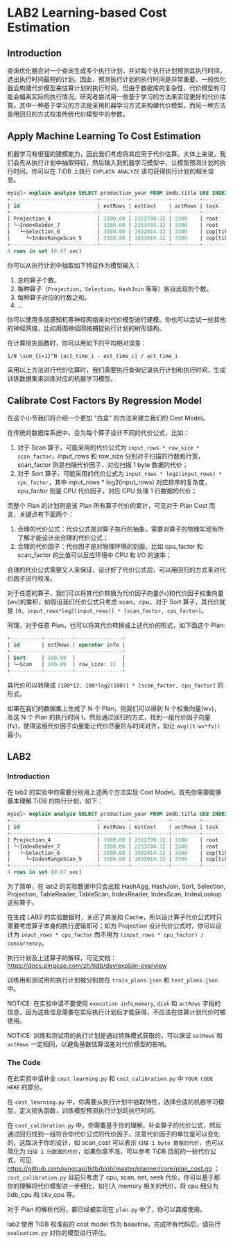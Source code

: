 # LAB2 Learning-based Cost Estimation

## Introduction

查询优化器会对一个查询生成多个执行计划，并对每个执行计划预测其执行时间，选出执行时间最短的计划。因此，预测执行计划的执行时间是非常重要。一般优化器会构建代价模型来估算计划的执行时间。但由于数据库的复杂性，代价模型有可能会偏离实际的执行情况。研究者尝试用一些基于学习的方法来实现更好的代价估算。其中一种基于学习的方法是采用机器学习方式来构建代价模型。而另一种方法是用回归的方式校准传统代价模型中的参数。

## Apply Machine Learning To Cost Estimation

机器学习有很强的建模能力，因此我们考虑将其应用于代价估算。大体上来说，我们会先从执行计划中抽取特征，然后输入到机器学习模型中，让模型预测计划的执行时间。你可以在 TiDB 上执行 `EXPLAIN ANALYZE` 语句获得执行计划的相关信息。

```sql
mysql> explain analyze SELECT production_year FROM imdb.title USE INDEX(idx1) WHERE production_year>=1909 AND production_year<=1909 AND kind_id>=0 AND kind_id<=6 AND season_nr>=0 AND season_nr<=57;
+----------------------------+---------+------------+---------+-----------+--------------------------------------------------------------+---------------------------------------------------------------------------------------------------------------------------------------------------------------------------------------------------------------------------------------------------------+-------------------------------------------------------------------------+---------+------+
| id                         | estRows | estCost    | actRows | task      | access object                                                | execution info                                                                                                                                                                                                                                          | operator info                                                           | memory  | disk |
+----------------------------+---------+------------+---------+-----------+--------------------------------------------------------------+---------------------------------------------------------------------------------------------------------------------------------------------------------------------------------------------------------------------------------------------------------+-------------------------------------------------------------------------+---------+------+
| Projection_4               | 3300.00 | 2352790.32 | 3300    | root      |                                                              | time:9.84ms, loops:5, Concurrency:1                                                                                                                                                                                                                     | imdb.title.production_year, row_size: 8                                 | 28.8 KB | N/A  |
| └─IndexReader_7            | 3300.00 | 2253784.32 | 3300    | root      |                                                              | time:9.69ms, loops:5, cop_task: {num: 1, max: 9.56ms, proc_keys: 3300, tot_proc: 4ms, tot_wait: 2ms, rpc_num: 1, rpc_time: 9.49ms, copr_cache: disabled}                                                                                                | index:Selection_6, row_size: 48                                         | 77.8 KB | N/A  |
|   └─Selection_6            | 3300.00 | 1932014.32 | 3300    | cop[tikv] |                                                              | tikv_task:{time:4ms, loops:8}, scan_detail: {total_process_keys: 3300, total_process_keys_size: 211200, total_keys: 3301, rocksdb: {delete_skipped_count: 0, key_skipped_count: 3300, block: {cache_hit_count: 12, read_count: 0, read_byte: 0 Bytes}}} | ge(imdb.title.season_nr, 0), le(imdb.title.season_nr, 57), row_size: 48 | N/A     | N/A  |
|     └─IndexRangeScan_5     | 3300.00 | 1833014.32 | 3300    | cop[tikv] | table:title, index:idx1(production_year, kind_id, season_nr) | tikv_task:{time:4ms, loops:8}                                                                                                                                                                                                                           | range:[1909 0,1909 6], keep order:false, row_size: 48                   | N/A     | N/A  |
+----------------------------+---------+------------+---------+-----------+--------------------------------------------------------------+---------------------------------------------------------------------------------------------------------------------------------------------------------------------------------------------------------------------------------------------------------+-------------------------------------------------------------------------+---------+------+
4 rows in set (0.07 sec)
```

你可以从执行计划中抽取如下特征作为模型输入：
1. 总的算子个数。
2. 每种算子（`Projection`，`Selection`，`HashJoin` 等等）各自出现的个数。
3. 每种算子对应的行数之和。
4. ...

你可以使用多层感知机等神经网络来对代价模型进行建模。你也可以尝试一些其他的神经网络，比如用图神经网络捕捉执行计划的树形结构。

在计算损失函数时，你可以用如下的平均相对误差：
```
1/N \sum_{i=1}^N |act_time_i - est_time_i| / act_time_i
```

采用以上方法进行代价估算时，我们需要执行查询记录执行计划和执行时间，生成训练数据集来训练对应的机器学习模型。

## Calibrate Cost Factors By Regression Model

在这个小节我们将介绍一个更加 "白盒" 的方法来建立我们的 Cost Model。

在传统的数据库系统中，会为每个算子设计不同的代价公式，比如：

1. 对于 Scan 算子，可能采用的代价公式为 `input_rows * row_size * scan_factor`，input_rows 和 row_size 分别对于扫描的行数和行宽，scan_factor 则是扫描代价因子，对应扫描 1 byte 数据的代价；
2. 对于 Sort 算子，可能采用的代价公式为 `input_rows * log2(input_rows) * cpu_factor`，其中 input_rows * log2(input_rows) 对应排序的复杂度，cpu_factor 则是 CPU 代价因子，对应 CPU 处理 1 行数据的代价；

而整个 Plan 的计划则是该 Plan 所有算子代价的累计，可见对于 Plan Cost 而言，关键点有下面两个：

1. 合理的代价公式：代价公式是对算子执行的抽象，需要对算子的物理实现有所了解才能设计出合理的代价公式；
2. 合理的代价因子：代价因子是对物理环境的刻画，比如 cpu_factor 和 scan_factor 的比值可以反应环境中 CPU 和 I/O 的速率；

合理的代价公式需要又人来保证，设计好了代价公式后，可以用回归的方式来对代价因子进行校准。

对于任意的算子，我们可以将其代价转换为代价因子向量(fv)和代价因子权重向量(wv)的乘积，如假设我们代价公式只考虑 scan，cpu，对于 Sort 算子，其代价就是 `[0, input_rows*log2(input_rows)] * [scan_factor, cpu_factor]`。

同理，对于任意 Plan，也可以将其代价转换成上述代价的形式，如下面这个 Plan:

```sql
+----------+---------+---------------+
| id       | estRows | operator info |
+------------------------------------+
| Sort     | 100.00  |               |
| └─Scan   | 100.00  | row_size: 12  |
+----------+---------+---------------+
```

其代价可以转换成 `[100*12, 100*log2(100)] * [scan_factor, cpu_factor]` 的形式。

如果在我们的数据集上生成了 N 个 Plan，则我们可以得到 N 个权重向量(wv)，及这 N 个 Plan 的执行时间 t，然后通过回归的方式，找到一组代价因子向量(fv)，使得这组代价因子向量能让代价尽量的与时间对齐，如让 `avg(|t-wv*fv|)` 最小。

## LAB2

### Introduction

在 lab2 的实验中你需要分别用上述两个方法实现 Cost Model，首先你需要能够基本理解 TiDB 的执行计划，如下：

```sql
mysql> explain analyze SELECT production_year FROM imdb.title USE INDEX(idx1) WHERE production_year>=1909 AND production_year<=1909 AND kind_id>=0 AND kind_id<=6 AND season_nr>=0 AND season_nr<=57;
+----------------------------+---------+------------+---------+-----------+--------------------------------------------------------------+---------------------------------------------------------------------------------------------------------------------------------------------------------------------------------------------------------------------------------------------------------+-------------------------------------------------------------------------+---------+------+
| id                         | estRows | estCost    | actRows | task      | access object                                                | execution info                                                                                                                                                                                                                                          | operator info                                                           | memory  | disk |
+----------------------------+---------+------------+---------+-----------+--------------------------------------------------------------+---------------------------------------------------------------------------------------------------------------------------------------------------------------------------------------------------------------------------------------------------------+-------------------------------------------------------------------------+---------+------+
| Projection_4               | 3300.00 | 2352790.32 | 3300    | root      |                                                              | time:9.84ms, loops:5, Concurrency:1                                                                                                                                                                                                                     | imdb.title.production_year, row_size: 8                                 | 28.8 KB | N/A  |
| └─IndexReader_7            | 3300.00 | 2253784.32 | 3300    | root      |                                                              | time:9.69ms, loops:5, cop_task: {num: 1, max: 9.56ms, proc_keys: 3300, tot_proc: 4ms, tot_wait: 2ms, rpc_num: 1, rpc_time: 9.49ms, copr_cache: disabled}                                                                                                | index:Selection_6, row_size: 48                                         | 77.8 KB | N/A  |
|   └─Selection_6            | 3300.00 | 1932014.32 | 3300    | cop[tikv] |                                                              | tikv_task:{time:4ms, loops:8}, scan_detail: {total_process_keys: 3300, total_process_keys_size: 211200, total_keys: 3301, rocksdb: {delete_skipped_count: 0, key_skipped_count: 3300, block: {cache_hit_count: 12, read_count: 0, read_byte: 0 Bytes}}} | ge(imdb.title.season_nr, 0), le(imdb.title.season_nr, 57), row_size: 48 | N/A     | N/A  |
|     └─IndexRangeScan_5     | 3300.00 | 1833014.32 | 3300    | cop[tikv] | table:title, index:idx1(production_year, kind_id, season_nr) | tikv_task:{time:4ms, loops:8}                                                                                                                                                                                                                           | range:[1909 0,1909 6], keep order:false, row_size: 48                   | N/A     | N/A  |
+----------------------------+---------+------------+---------+-----------+--------------------------------------------------------------+---------------------------------------------------------------------------------------------------------------------------------------------------------------------------------------------------------------------------------------------------------+-------------------------------------------------------------------------+---------+------+
4 rows in set (0.07 sec)
```

为了简单，在 lab2 的实验数据中只会出现 HashAgg, HashJoin, Sort, Selection, Projection, TableReader, TableScan, IndexReader, IndexScan, IndexLookup 这些算子。

在生成 LAB2 的实验数据时，关闭了并发和 Cache，所以设计算子代价公式时只需要考虑算子本身的执行逻辑即可；如为 Projection 设计代价公式时，你可以设计为 `input_rows * cpu_factor` 而不用为 `(input_rows * cpu_factor) / concurrency`。

执行计划及上述算子的解释，可见文档：https://docs.pingcap.com/zh/tidb/dev/explain-overview

训练用和测试用的执行计划被分别放在 `train_plans.json` 和 `test_plans.json` 中。

NOTICE: 在实验中请不要使用 `execution info`,`memory`, `disk` 和 `actRows` 字段的信息，因为这些信息需要在实际执行计划后才能获得，不应该在估算计划代价时被使用。

NOTICE: 训练和测试用的执行计划是通过特殊模式获取的，可以保证 `estRows` 和 `actRows` 一定相同，以避免基数估算误差对代价模型的影响。

### The Code

在此实验中请补全 `cost_learning.py` 和 `cost_calibration.py` 中 `YOUR CODE HERE` 的部分。

在 `cost_learning.py` 中，你需要从执行计划中抽取特性，选择合适的机器学习模型，定义损失函数，训练模型预测执行计划的执行时间。

在 `cost_calibration.py` 中，你需要基于你的理解，补全算子的代价公式，然后通过回归找到一组符合你代价公式的代价因子。注意代价因子的单位是可以变化的，这取决于你的设计，如 scan_cost 可以表示 `扫描 1 byte 数据的代价`，也可以简化为 `扫描 1 行数据的代价`，如果你拿不准，可以参考 TiDB 目前的一些代价公式，可见 https://github.com/pingcap/tidb/blob/master/planner/core/plan_cost.go ；`cost_calibration.py` 目前只考虑了 cpu, scan, net, seek 代价，你可以基于那你的理解将代价模型进一步细化，如引入 memory 相关的代价，将 cpu 细分为 tidb_cpu 和 tikv_cpu 等。

对于 Plan 的解析代码，都已经被实现在 `plan.py` 中了，你可以直接使用。

lab2 使用 TiDB 校准前的 cost model 作为 baseline，完成所有代码后，请执行 `evaluation.py` 对你的模型进行评估。